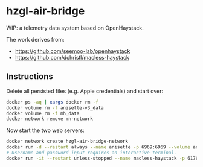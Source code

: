# hzgl-air-bridge

WIP: a telemetry data system based on OpenHaystack.

The work derives from:

- https://github.com/seemoo-lab/openhaystack
- https://github.com/dchristl/macless-haystack

## Instructions

Delete all persisted files (e.g. Apple credentials) and start over:

``` bash
docker ps -aq | xargs docker rm -f
docker volume rm -f anisette-v3_data
docker volume rm -f mh_data
docker network remove mh-network
```

Now start the two web servers:

```bash
docker network create hzgl-air-bridge-network
docker run -d --restart always --name anisette -p 6969:6969 --volume anisette-v3_data:/home/Alcoholic/.config/anisette-v3/lib/ --network hzgl-air-bridge-network dadoum/anisette-v3-server
# Username and password input requires an interactive terminal.
docker run -it --restart unless-stopped --name macless-haystack -p 6176:6176 --volume mh_data:/app/data --network hzgl-air-bridge-network hzgl/air-bridge-ws
```
